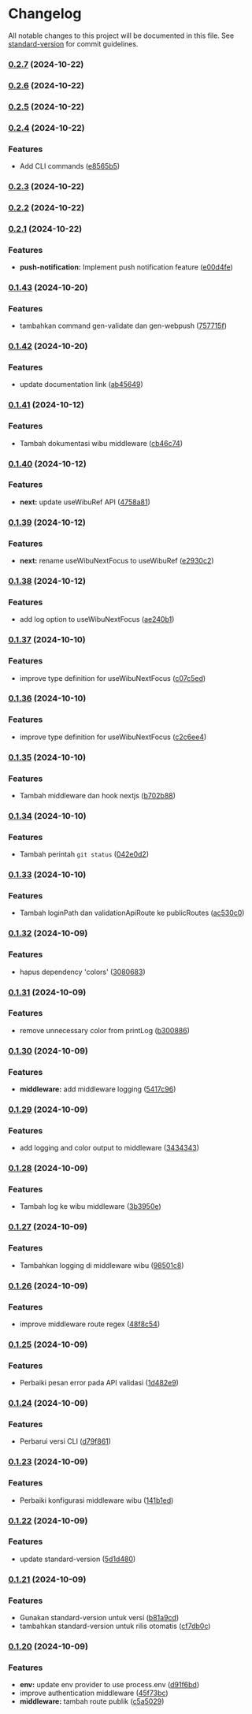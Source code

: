 # Changelog

All notable changes to this project will be documented in this file. See [standard-version](https://github.com/conventional-changelog/standard-version) for commit guidelines.

### [0.2.7](https://github.com/bipproduction/package-template/compare/v0.2.6...v0.2.7) (2024-10-22)

### [0.2.6](https://github.com/bipproduction/package-template/compare/v0.2.5...v0.2.6) (2024-10-22)

### [0.2.5](https://github.com/bipproduction/package-template/compare/v0.2.4...v0.2.5) (2024-10-22)

### [0.2.4](https://github.com/bipproduction/package-template/compare/v0.2.3...v0.2.4) (2024-10-22)


### Features

* Add CLI commands ([e8565b5](https://github.com/bipproduction/package-template/commit/e8565b54349e4d62e3ee2cb7c8e95ae44f2793d5))

### [0.2.3](https://github.com/bipproduction/package-template/compare/v0.2.2...v0.2.3) (2024-10-22)

### [0.2.2](https://github.com/bipproduction/package-template/compare/v0.2.1...v0.2.2) (2024-10-22)

### [0.2.1](https://github.com/bipproduction/package-template/compare/v0.1.43...v0.2.1) (2024-10-22)


### Features

* **push-notification:** Implement push notification feature ([e00d4fe](https://github.com/bipproduction/package-template/commit/e00d4fe5fa89e149946a775f0adf7d760ea20a12))

### [0.1.43](https://github.com/bipproduction/package-template/compare/v0.1.42...v0.1.43) (2024-10-20)


### Features

* tambahkan command gen-validate dan gen-webpush ([757715f](https://github.com/bipproduction/package-template/commit/757715feae02e9c1ea4e282281fa7b1f36eed32e))

### [0.1.42](https://github.com/bipproduction/package-template/compare/v0.1.41...v0.1.42) (2024-10-20)


### Features

* update documentation link ([ab45649](https://github.com/bipproduction/package-template/commit/ab45649f0bd6595220b12d4db0d8ae28f2483f5a))

### [0.1.41](https://github.com/bipproduction/package-template/compare/v0.1.40...v0.1.41) (2024-10-12)


### Features

* Tambah dokumentasi wibu middleware ([cb46c74](https://github.com/bipproduction/package-template/commit/cb46c74295de0a7837b345e4165df91be1b607b8))

### [0.1.40](https://github.com/bipproduction/package-template/compare/v0.1.39...v0.1.40) (2024-10-12)


### Features

* **next:** update useWibuRef API ([4758a81](https://github.com/bipproduction/package-template/commit/4758a81a6d39305bf647a5dfeb69000b97db1471))

### [0.1.39](https://github.com/bipproduction/package-template/compare/v0.1.38...v0.1.39) (2024-10-12)


### Features

* **next:** rename useWibuNextFocus to useWibuRef ([e2930c2](https://github.com/bipproduction/package-template/commit/e2930c2c88931884db04c3038f8f0e8cfa8fa086))

### [0.1.38](https://github.com/bipproduction/package-template/compare/v0.1.37...v0.1.38) (2024-10-12)


### Features

* add log option to useWibuNextFocus ([ae240b1](https://github.com/bipproduction/package-template/commit/ae240b16c4f7ba0044f759a5b8580ffb8f2a55bb))

### [0.1.37](https://github.com/bipproduction/package-template/compare/v0.1.36...v0.1.37) (2024-10-10)


### Features

* improve type definition for useWibuNextFocus ([c07c5ed](https://github.com/bipproduction/package-template/commit/c07c5edce6c36aba91caa9f2f3d536de99a127ef))

### [0.1.36](https://github.com/bipproduction/package-template/compare/v0.1.35...v0.1.36) (2024-10-10)


### Features

* improve type definition for useWibuNextFocus ([c2c6ee4](https://github.com/bipproduction/package-template/commit/c2c6ee4b6153ef3b4b6b8e49ff99d80c706fe0ad))

### [0.1.35](https://github.com/bipproduction/package-template/compare/v0.1.34...v0.1.35) (2024-10-10)


### Features

* Tambah middleware dan hook nextjs ([b702b88](https://github.com/bipproduction/package-template/commit/b702b885f4dae4b455cb7885315d58963e1d62f7))

### [0.1.34](https://github.com/bipproduction/package-template/compare/v0.1.33...v0.1.34) (2024-10-10)


### Features

* Tambah perintah `git status` ([042e0d2](https://github.com/bipproduction/package-template/commit/042e0d2f57564536eeb154df27a5d3d95abc098c))

### [0.1.33](https://github.com/bipproduction/package-template/compare/v0.1.32...v0.1.33) (2024-10-10)


### Features

* Tambah loginPath dan validationApiRoute ke publicRoutes ([ac530c0](https://github.com/bipproduction/package-template/commit/ac530c03f34ce90431b965651d0a082d5c7d2df4))

### [0.1.32](https://github.com/bipproduction/package-template/compare/v0.1.31...v0.1.32) (2024-10-09)


### Features

* hapus dependency 'colors' ([3080683](https://github.com/bipproduction/package-template/commit/3080683ce76c7b04617caa951bd7d6d563a59127))

### [0.1.31](https://github.com/bipproduction/package-template/compare/v0.1.30...v0.1.31) (2024-10-09)


### Features

* remove unnecessary color from printLog ([b300886](https://github.com/bipproduction/package-template/commit/b3008869bf443ed893cfdb2c603b0323123dae5c))

### [0.1.30](https://github.com/bipproduction/package-template/compare/v0.1.29...v0.1.30) (2024-10-09)


### Features

* **middleware:** add middleware logging ([5417c96](https://github.com/bipproduction/package-template/commit/5417c96ed76282f86b90371ee0152df744bd0406))

### [0.1.29](https://github.com/bipproduction/package-template/compare/v0.1.28...v0.1.29) (2024-10-09)


### Features

* add logging and color output to middleware ([3434343](https://github.com/bipproduction/package-template/commit/3434343787070fd409ae8dc14d91866dc5dc0b8d))

### [0.1.28](https://github.com/bipproduction/package-template/compare/v0.1.27...v0.1.28) (2024-10-09)


### Features

* Tambah log ke wibu middleware ([3b3950e](https://github.com/bipproduction/package-template/commit/3b3950e7fa99346fe9f3d42dd9135b8c6e7d4963))

### [0.1.27](https://github.com/bipproduction/package-template/compare/v0.1.26...v0.1.27) (2024-10-09)


### Features

* Tambahkan logging di middleware wibu ([98501c8](https://github.com/bipproduction/package-template/commit/98501c887d7ec998d16515c05090f67e64d9c456))

### [0.1.26](https://github.com/bipproduction/package-template/compare/v0.1.25...v0.1.26) (2024-10-09)


### Features

* improve middleware route regex ([48f8c54](https://github.com/bipproduction/package-template/commit/48f8c54f19f30d875671e67b97944765a2447c12))

### [0.1.25](https://github.com/bipproduction/package-template/compare/v0.1.24...v0.1.25) (2024-10-09)


### Features

* Perbaiki pesan error pada API validasi ([1d482e9](https://github.com/bipproduction/package-template/commit/1d482e997f1e68c33f2ed8423a03e7717fd4e827))

### [0.1.24](https://github.com/bipproduction/package-template/compare/v0.1.23...v0.1.24) (2024-10-09)


### Features

* Perbarui versi CLI ([d79f861](https://github.com/bipproduction/package-template/commit/d79f8610bb1fff5bcbf6e0acd993139090ffbff7))

### [0.1.23](https://github.com/bipproduction/package-template/compare/v0.1.22...v0.1.23) (2024-10-09)


### Features

* Perbaiki konfigurasi middleware wibu ([141b1ed](https://github.com/bipproduction/package-template/commit/141b1ed4a4bac64b42f10d30c22a3fdd147d397b))

### [0.1.22](https://github.com/bipproduction/package-template/compare/v0.1.21...v0.1.22) (2024-10-09)


### Features

* update standard-version ([5d1d480](https://github.com/bipproduction/package-template/commit/5d1d480a012bdb51500b49145d02bed89810cd12))

### [0.1.21](https://github.com/bipproduction/package-template/compare/v0.1.20...v0.1.21) (2024-10-09)


### Features

* Gunakan standard-version untuk versi ([b81a9cd](https://github.com/bipproduction/package-template/commit/b81a9cd7b6cedb4d7d072cbe41fd591480b42b83))
* tambahkan standard-version untuk rilis otomatis ([cf7db0c](https://github.com/bipproduction/package-template/commit/cf7db0c5e551fc62cb8043edae85ef742f8c8893))

### [0.1.20](https://github.com/bipproduction/package-template/compare/v0.1.10...v0.1.20) (2024-10-09)


### Features

* **env:** update env provider to use process.env ([d91f6bd](https://github.com/bipproduction/package-template/commit/d91f6bd96680c6a1235646f419fe8129e263f4dc))
* improve authentication middleware ([45f73bc](https://github.com/bipproduction/package-template/commit/45f73bcf9719ceb1038a454e2d414cde08ef0b21))
* **middleware:** tambah route publik ([c5a5029](https://github.com/bipproduction/package-template/commit/c5a5029a801444ff3c7b2a384b49aaabde9b5a65))
